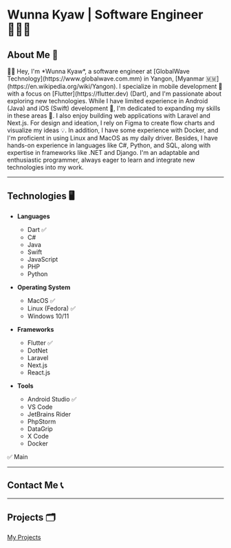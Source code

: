 # Wunna Kyaw | Software Engineer 👨🏻‍💻

## About Me 👤

<aside>
👋🏻 Hey, I'm *Wunna Kyaw*, a software engineer at [GlobalWave Technology](https://www.globalwave.com.mm) in Yangon, [Myanmar 🇲🇲](https://en.wikipedia.org/wiki/Yangon). I specialize in mobile development 📱 with a focus on [Flutter](https://flutter.dev) (Dart), and I'm passionate about exploring new technologies. While I have limited experience in Android (Java) and iOS (Swift) development 🙁, I'm dedicated to expanding my skills in these areas 💯. I also enjoy building web applications with Laravel and Next.js. For design and ideation, I rely on Figma to create flow charts and visualize my ideas 💡. In addition, I have some experience with Docker, and I'm proficient in using Linux and MacOS as my daily driver. Besides, I have hands-on experience in languages like C#, Python, and SQL, along with expertise in frameworks like .NET and Django. I'm an adaptable and enthusiastic programmer, always eager to learn and integrate new technologies into my work.

</aside>

---

## Technologies 🖥️

- **Languages**
    - Dart ✅
    - C#
    - Java
    - Swift
    - JavaScript
    - PHP
    - Python
- **Operating System**
    - MacOS ✅
    - Linux (Fedora) ✅
    - Windows 10/11

- **Frameworks**
    - Flutter ✅
    - DotNet
    - Laravel
    - Next.js
    - React.js
- **Tools**
    - Android Studio ✅
    - VS Code
    - JetBrains Rider
    - PhpStorm
    - DataGrip
    - X Code
    - Docker

<aside>
✅ Main

</aside>

---

## Contact Me 📞

---

## Projects 🗂️

[My Projects](Wunna%20Kyaw%20Software%20Engineer%20%F0%9F%91%A8%F0%9F%8F%BB%E2%80%8D%F0%9F%92%BB%20c7670a68149e44a9895fcb1816fa3862/My%20Projects%204bbe296f3abb4e6f8fbefbbc34d43c4b.csv)
